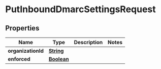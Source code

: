 

# PutInboundDmarcSettingsRequest


## Properties

| Name | Type | Description | Notes |
|------------ | ------------- | ------------- | -------------|
|**organizationId** | [**String**](String.md) |  |  |
|**enforced** | [**Boolean**](Boolean.md) |  |  |



